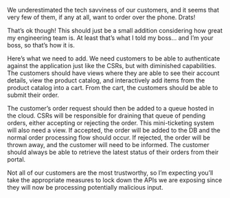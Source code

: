 We underestimated the tech savviness of our customers, and it seems that very few of them, if any at all, want to order over the phone. Drats!

That’s ok though! This should just be a small addition considering how great my engineering team is. At least that’s what I told my boss… and I’m your boss, so that’s how it is.

Here’s what we need to add. We need customers to be able to authenticate against the application just like the CSRs, but with diminished capabilities. The customers should have views where they are able to see their account details, view the product catalog, and interactively add items from the product catalog into a cart. From the cart, the customers should be able to submit their order.

The customer’s order request should then be added to a queue hosted in the cloud. CSRs will be responsible for draining that queue of pending orders, either accepting or rejecting the order. This mini-ticketing system will also need a view. If accepted, the order will be added to the DB and the normal order processing flow should occur. If rejected, the order will be thrown away, and the customer will need to be informed. The customer should always be able to retrieve the latest status of their orders from their portal.

Not all of our customers are the most trustworthy, so I’m expecting you’ll take the appropriate measures to lock down the APIs we are exposing since they will now be processing potentially malicious input.
